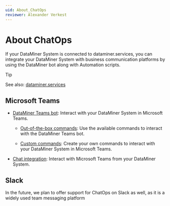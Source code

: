 ```yaml
---
uid: About_ChatOps
reviewer: Alexander Verkest
---
```


# About ChatOps

If your DataMiner System is connected to dataminer.services, you can integrate your DataMiner System with business communication platforms by using the DataMiner bot along with Automation scripts.

> [!TIP]
> See also: [dataminer.services](xref:about_dataminer_services)

## Microsoft Teams

- [DataMiner Teams bot](xref:DataMiner_Teams_bot): Interact with your DataMiner System in Microsoft Teams.

  - [Out-of-the-box commands](xref:DataMiner_Teams_bot#available-commands): Use the available commands to interact with the DataMiner Teams bot.

  - [Custom commands](xref:DataMiner_Teams_bot#adding-custom-commands-for-the-teams-bot-to-a-dms): Create your own commands to interact with your DataMiner System in Microsoft Teams.

- [Chat integration](xref:Microsoft_Teams_Chat_Integration): Interact with Microsoft Teams from your DataMiner System.

## Slack

In the future, we plan to offer support for ChatOps on Slack as well, as it is a widely used team messaging platform
